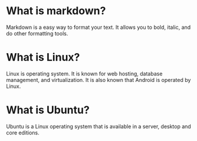 # What is markdown?
Markdown is a easy way to format your text. It allows you to bold, italic, and do other formatting tools.

# What is Linux?
Linux is operating system. It is known for web hosting, database management, and virtualization. It is also known that Android is operated by Linux.


# What is Ubuntu?
Ubuntu is a Linux operating system that is available in a server, desktop and core editions.
